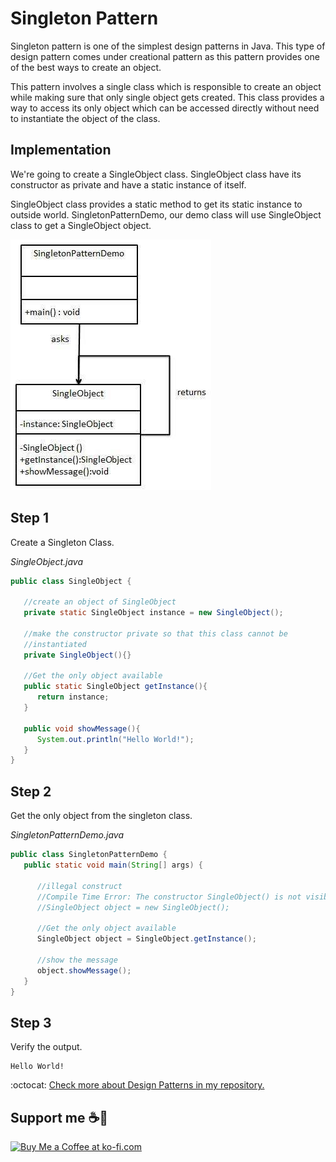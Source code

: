 # Singleton Pattern

Singleton pattern is one of the simplest design patterns in Java. This type of design pattern comes under creational pattern as this pattern provides one of the best ways to create an object.

This pattern involves a single class which is responsible to create an object while making sure that only single object gets created. This class provides a way to access its only object which can be accessed directly without need to instantiate the object of the class.

## Implementation

We're going to create a SingleObject class. SingleObject class have its constructor as private and have a static instance of itself.

SingleObject class provides a static method to get its static instance to outside world. SingletonPatternDemo, our demo class will use SingleObject class to get a SingleObject object.

![UML Diagram](singleton_pattern_uml_diagram.jpg)

## Step 1

Create a Singleton Class.

_SingleObject.java_

```java
public class SingleObject {

   //create an object of SingleObject
   private static SingleObject instance = new SingleObject();

   //make the constructor private so that this class cannot be
   //instantiated
   private SingleObject(){}

   //Get the only object available
   public static SingleObject getInstance(){
      return instance;
   }

   public void showMessage(){
      System.out.println("Hello World!");
   }
}
```

## Step 2

Get the only object from the singleton class.

_SingletonPatternDemo.java_

```java
public class SingletonPatternDemo {
   public static void main(String[] args) {

      //illegal construct
      //Compile Time Error: The constructor SingleObject() is not visible
      //SingleObject object = new SingleObject();

      //Get the only object available
      SingleObject object = SingleObject.getInstance();

      //show the message
      object.showMessage();
   }
}
```

## Step 3

Verify the output.

```
Hello World!
```

:octocat: [Check more about Design Patterns in my repository.](https://github.com/FernandoCalmet/Design-Patterns)

## Support me ☕💖

<a href='https://ko-fi.com/fernandocalmet' target='_blank'>
  <img height='36' style='border:0px;height:36px;' src='https://az743702.vo.msecnd.net/cdn/kofi3.png?v=2' border='0' alt='Buy Me a Coffee at ko-fi.com' />
</a>

